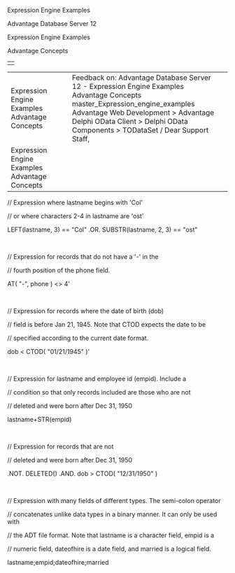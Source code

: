Expression Engine Examples




Advantage Database Server 12  

Expression Engine Examples

Advantage Concepts

|  |
| --- |
|  |

|  |  |  |  |  |
| --- | --- | --- | --- | --- |
| Expression Engine Examples  Advantage Concepts |  |  | Feedback on: Advantage Database Server 12 - Expression Engine Examples Advantage Concepts master\_Expression\_engine\_examples Advantage Web Development > Advantage Delphi OData Client > Delphi OData Components > TODataSet / Dear Support Staff, |  |
| Expression Engine Examples  Advantage Concepts |  |  |  |  |

// Expression where lastname begins with 'Col'

// or where characters 2-4 in lastname are 'ost'

LEFT(lastname, 3) == "Col" .OR. SUBSTR(lastname, 2, 3) == "ost"

 

// Expression for records that do not have a '-' in the

// fourth position of the phone field.

AT( "-", phone ) <> 4'

 

// Expression for records where the date of birth (dob)

// field is before Jan 21, 1945. Note that CTOD expects the date to be

// specified according to the current date format.

dob < CTOD( "01/21/1945" )'

 

// Expression for lastname and employee id (empid). Include a

// condition so that only records included are those who are not

// deleted and were born after Dec 31, 1950

lastname+STR(empid)

 

// Expression for records that are not

// deleted and were born after Dec 31, 1950

.NOT. DELETED() .AND. dob > CTOD( "12/31/1950" )

 

// Expression with many fields of different types. The semi-colon operator

// concatenates unlike data types in a binary manner. It can only be used with

// the ADT file format. Note that lastname is a character field, empid is a

// numeric field, dateofhire is a date field, and married is a logical field.

lastname;empid;dateofhire;married